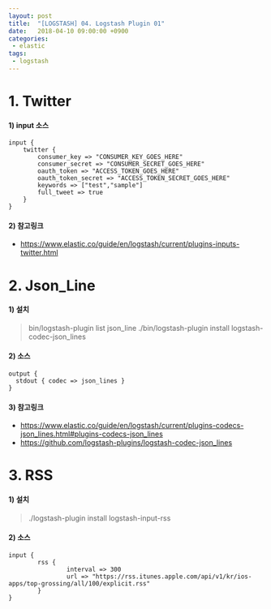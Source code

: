```yaml
---
layout: post
title:  "[LOGSTASH] 04. Logstash Plugin 01"
date:   2018-04-10 09:00:00 +0900
categories:
 - elastic
tags: 
 - logstash
---
```


# 1. Twitter
#### 1) input 소스

```
input {  
    twitter {
        consumer_key => "CONSUMER_KEY_GOES_HERE"
        consumer_secret => "CONSUMER_SECRET_GOES_HERE"
        oauth_token => "ACCESS_TOKEN_GOES_HERE"
        oauth_token_secret => "ACCESS_TOKEN_SECRET_GOES_HERE"
        keywords => ["test","sample"]
        full_tweet => true
    }
}
```

#### 2) 참고링크
- https://www.elastic.co/guide/en/logstash/current/plugins-inputs-twitter.html

# 2. Json_Line
#### 1) 설치

> bin/logstash-plugin list json_line
> ./bin/logstash-plugin install logstash-codec-json_lines

#### 2) 소스
```
output {
  stdout { codec => json_lines }
}
```

#### 3) 참고링크
- https://www.elastic.co/guide/en/logstash/current/plugins-codecs-json_lines.html#plugins-codecs-json_lines
- https://github.com/logstash-plugins/logstash-codec-json_lines

# 3. RSS
#### 1) 설치
> ./logstash-plugin install logstash-input-rss

#### 2) 소스

```
input {
        rss {
                interval => 300
                url => "https://rss.itunes.apple.com/api/v1/kr/ios-apps/top-grossing/all/100/explicit.rss"
        }
}
```
